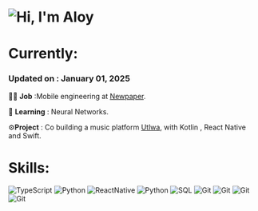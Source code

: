 # ![Hi, I'm Aloy](https://readme-typing-svg.demolab.com?color=%2336BCF7&size=21&duration=2000&center=true&vCenter=true&multiline=true&width=750&height=40&lines=Hi%2C+I'm+Aloy.+I+am+an+Engineer;+;+;+)

# Currently:
### Updated on : January 01, 2025</span></sub> <br/>


   👨‍💻 **Job** :Mobile engineering at [Newpaper](https://newpaper.app). <br/>
  
   📖 **Learning** : Neural Networks.<br/>
  
   ⚙**Project** : Co building a music platform [Utlwa](https://utlwa.app), with Kotlin , React Native and Swift.


# Skills:

![TypeScript](https://img.shields.io/badge/TypeScript-05122A?style=plastic&logo=TypeScript&logoColor=3776AB)
![Python](https://img.shields.io/badge/Python-05122A?style=plastic&logo=Python&logoColor=3776AB)
![ReactNative](https://img.shields.io/badge/ReactNative-05122A?style=plastic&logo=React&logoColor=3776AB)
![Python](https://img.shields.io/badge/PostgreSQL-05122A?style=plastic&logo=PostgreSQL&logoColor=3776AB)
![SQL](https://custom-icon-badges.herokuapp.com/badge/SQL-05122A?&style=plastic&logo=database&logoColor=025E8C)
![Git](https://img.shields.io/badge/supabase-05122A?style=plastic&logo=supabase&logoColor=1C8139)
![Git](https://img.shields.io/badge/firebase-05122A?style=plastic&logo=Firebase&logoColor=F7F701)
![Git](https://img.shields.io/badge/git-05122A?style=plastic&logo=git&logoColor=FF4400)
![Git](https://img.shields.io/badge/git-05122A?style=plastic&logo=Kotlin&logoColor=FF4400)





